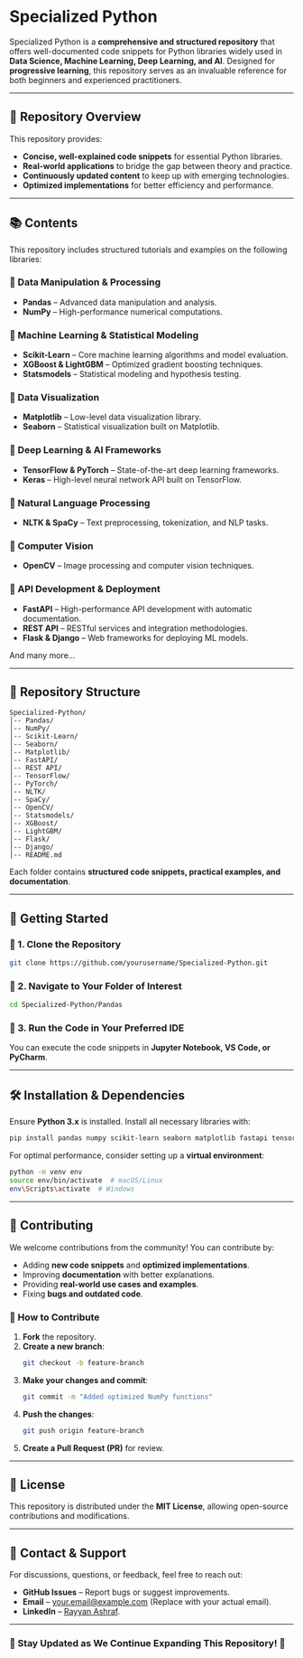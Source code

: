 # Specialized Python

Specialized Python is a **comprehensive and structured repository** that offers well-documented code snippets for Python libraries widely used in **Data Science, Machine Learning, Deep Learning, and AI**. Designed for **progressive learning**, this repository serves as an invaluable reference for both beginners and experienced practitioners.

---

## 📌 Repository Overview

This repository provides:
- **Concise, well-explained code snippets** for essential Python libraries.
- **Real-world applications** to bridge the gap between theory and practice.
- **Continuously updated content** to keep up with emerging technologies.
- **Optimized implementations** for better efficiency and performance.

---

## 📚 Contents

This repository includes structured tutorials and examples on the following libraries:

### 🔹 Data Manipulation & Processing
- **Pandas** – Advanced data manipulation and analysis.
- **NumPy** – High-performance numerical computations.

### 🔹 Machine Learning & Statistical Modeling
- **Scikit-Learn** – Core machine learning algorithms and model evaluation.
- **XGBoost & LightGBM** – Optimized gradient boosting techniques.
- **Statsmodels** – Statistical modeling and hypothesis testing.

### 🔹 Data Visualization
- **Matplotlib** – Low-level data visualization library.
- **Seaborn** – Statistical visualization built on Matplotlib.

### 🔹 Deep Learning & AI Frameworks
- **TensorFlow & PyTorch** – State-of-the-art deep learning frameworks.
- **Keras** – High-level neural network API built on TensorFlow.

### 🔹 Natural Language Processing
- **NLTK & SpaCy** – Text preprocessing, tokenization, and NLP tasks.

### 🔹 Computer Vision
- **OpenCV** – Image processing and computer vision techniques.

### 🔹 API Development & Deployment
- **FastAPI** – High-performance API development with automatic documentation.
- **REST API** – RESTful services and integration methodologies.
- **Flask & Django** – Web frameworks for deploying ML models.

And many more...

---

## 📂 Repository Structure

```
Specialized-Python/
│-- Pandas/
│-- NumPy/
│-- Scikit-Learn/
│-- Seaborn/
│-- Matplotlib/
│-- FastAPI/
│-- REST API/
│-- TensorFlow/
│-- PyTorch/
│-- NLTK/
│-- SpaCy/
│-- OpenCV/
│-- Statsmodels/
│-- XGBoost/
│-- LightGBM/
│-- Flask/
│-- Django/
│-- README.md
```
Each folder contains **structured code snippets, practical examples, and documentation**.

---

## 🚀 Getting Started

### 🔹 1. Clone the Repository
```bash
git clone https://github.com/yourusername/Specialized-Python.git
```

### 🔹 2. Navigate to Your Folder of Interest
```bash
cd Specialized-Python/Pandas
```

### 🔹 3. Run the Code in Your Preferred IDE
You can execute the code snippets in **Jupyter Notebook, VS Code, or PyCharm**.

---

## 🛠 Installation & Dependencies
Ensure **Python 3.x** is installed. Install all necessary libraries with:
```bash
pip install pandas numpy scikit-learn seaborn matplotlib fastapi tensorflow torch nltk spacy opencv-python statsmodels xgboost lightgbm flask django
```
For optimal performance, consider setting up a **virtual environment**:
```bash
python -m venv env
source env/bin/activate  # macOS/Linux
env\Scripts\activate  # Windows
```

---

## 🤝 Contributing
We welcome contributions from the community! You can contribute by:
- Adding **new code snippets** and **optimized implementations**.
- Improving **documentation** with better explanations.
- Providing **real-world use cases and examples**.
- Fixing **bugs and outdated code**.

### 🔹 How to Contribute
1. **Fork** the repository.
2. **Create a new branch**:
   ```bash
   git checkout -b feature-branch
   ```
3. **Make your changes and commit**:
   ```bash
   git commit -m "Added optimized NumPy functions"
   ```
4. **Push the changes**:
   ```bash
   git push origin feature-branch
   ```
5. **Create a Pull Request (PR)** for review.

---

## 📜 License
This repository is distributed under the **MIT License**, allowing open-source contributions and modifications.

---

## 📧 Contact & Support
For discussions, questions, or feedback, feel free to reach out:
- **GitHub Issues** – Report bugs or suggest improvements.
- **Email** – your.email@example.com (Replace with your actual email).
- **LinkedIn** – [Rayyan Ashraf](https://www.linkedin.com/in/yourprofile).

---

### 🚀 Stay Updated as We Continue Expanding This Repository! 🚀
